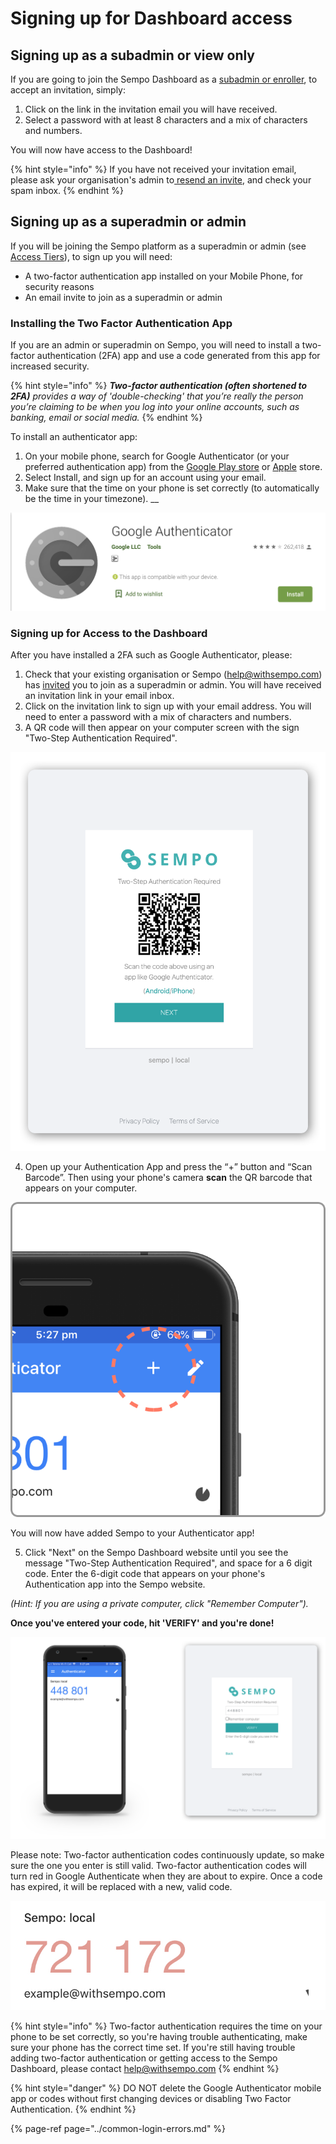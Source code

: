 # Signing up for Dashboard access

## Signing up as a subadmin or view only

If you are going to join the Sempo Dashboard as a [subadmin or enroller](../dashboard-overview/access-tiers.md), to accept an invitation, simply:

1. Click on the link in the invitation email you will have received. 
2.  Select a password with at least 8 characters and a mix of characters and numbers.

You will now have access to the Dashboard!

{% hint style="info" %}
If you have not received your invitation email, please ask your organisation's admin to[ resend an invite](../accessing-the-dashboard-1.md), and check your spam inbox.
{% endhint %}

## Signing up as a superadmin or admin

If you will be joining the Sempo platform as a superadmin or admin \(see[ Access Tiers](../dashboard-overview/access-tiers.md)\), to sign up you will need:

* A two-factor authentication app installed on your Mobile Phone, for security reasons
* An email invite to join as a superadmin or admin 

### Installing the Two Factor Authentication App

If you are an admin or superadmin on Sempo, you will need to install a two-factor authentication \(2FA\) app and use a code generated from this app for increased security.

{% hint style="info" %}
_**Two-factor authentication \(often shortened to 2FA\)** provides a way of 'double-checking' that you’re really the person you’re claiming to be when you log into your online accounts, such as banking, email or social media._
{% endhint %}

To install an authenticator app:

1. On your mobile phone, search for Google Authenticator \(or your preferred authentication app\) from the [Google Play store](https://play.google.com/store/apps/details?id=com.google.android.apps.authenticator2&hl=en_AU) or [Apple](https://apps.apple.com/au/app/google-authenticator/id388497605) store. 
2. Select Install, and sign up for an account using your email. 
3. Make sure that the time on your phone is set correctly \(to automatically be the time in your timezone\).   __ 

![Screenshot of Google Authenticator in the Google Play Store](../../.gitbook/assets/image%20%285%29.png)

### Signing up for Access to the Dashboard

After you have installed a 2FA such as Google Authenticator, please:

1. Check that your existing organisation or Sempo \(help@withsempo.com\) has [invited](../accessing-the-dashboard-1.md) you to join as a superadmin or admin. You will have received an invitation link in your email inbox.
2. Click on the invitation link to sign up with your email address. You will need to enter a password with a mix of characters and numbers. 
3. A QR code will then appear on your computer screen with the sign "Two-Step Authentication Required".

![Sempo&apos;s Add TFA QR code](../../.gitbook/assets/TFAQR.png)

4. Open up your Authentication App and press the “+” button and “Scan Barcode”. Then using your phone's camera **scan** the QR barcode that appears on your computer. 

![The + button inside the Authenticator mobile app](../../.gitbook/assets/Add%20Code.png)

You will now have added Sempo to your Authenticator app!

5.  Click "Next" on the Sempo Dashboard website until you see the message "Two-Step Authentication Required", and space for a 6 digit code. Enter the 6-digit code that appears on your phone's Authentication app into the Sempo website.   
  
_\(Hint: If you are using a private computer, click "Remember Computer"\)._

**Once you've entered your code, hit 'VERIFY' and you're done!**

![Entering a 2FA code on Sempo](../../.gitbook/assets/TFA.png)

Please note: Two-factor authentication codes continuously update, so make sure the one you enter is still valid.  Two-factor authentication codes will turn red in Google Authenticate when they are about to expire. Once a code has expired, it will be replaced with a new, valid code.

![A TFA that is about to expire](../../.gitbook/assets/ExpireTFA.jpg)

{% hint style="info" %}
Two-factor authentication requires the time on your phone to be set correctly, so you're having trouble authenticating, make sure your phone has the correct time set. If you're still having trouble adding two-factor authentication or getting access to the Sempo Dashboard, please contact [help@withsempo.com](mailto:help@withsempo.com)
{% endhint %}

{% hint style="danger" %}
DO NOT delete the Google Authenticator mobile app or codes without first changing devices or disabling Two Factor Authentication.
{% endhint %}

{% page-ref page="../common-login-errors.md" %}

